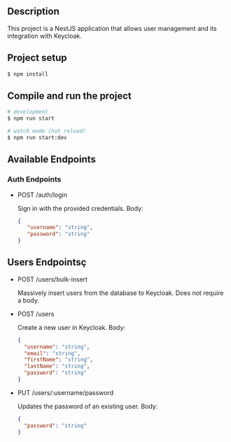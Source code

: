 ## Description

This project is a NestJS application that allows user management and its integration with Keycloak.

## Project setup

```bash
$ npm install
```

## Compile and run the project
```bash
# development
$ npm run start

# watch mode (hot reload)
$ npm run start:dev
```

## Available Endpoints
### Auth Endpoints
* POST /auth/login

  Sign in with the provided credentials.
  Body:
     ```json
     {
        "username": "string",
        "password": "string"
     }
     ```

## Users Endpointsç

* POST /users/bulk-insert

  Massively insert users from the database to Keycloak. Does not require a body.

* POST /users

  Create a new user in Keycloak.
  Body:
    ```json
    {
      "username": "string",
      "email": "string",
      "firstName": "string",
      "lastName": "string",
      "password": "string"
    }
    ```


* PUT /users/:username/password

  Updates the password of an existing user.
  Body:
    ```json
    {
      "password": "string"
    }
    ```
